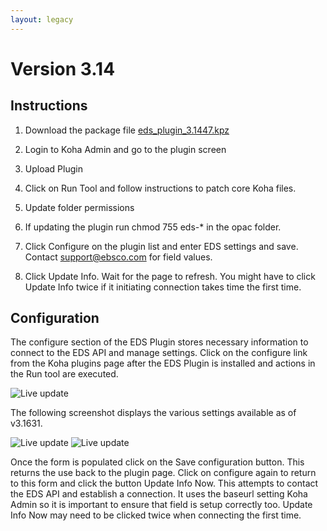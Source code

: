 ```yaml
---
layout: legacy
---
```


# Version 3.14

## Instructions

1.  Download the package file [eds_plugin_3.1447.kpz](https://github.com/ebsco/edsapi-koha-plugin/raw/Koha-v3.14x/eds_plugin_3.1447.kpz)

2.  Login to Koha Admin and go to the plugin screen

3.  Upload Plugin

4.  Click on Run Tool and follow instructions to patch core Koha files.

5.  Update folder permissions

6.  If updating the plugin run chmod 755 eds-* in the opac folder.

7.  Click Configure on the plugin list and enter EDS settings and save. Contact support@ebsco.com for field values.

8.  Click Update Info. Wait for the page to refresh. You might have to click Update Info twice if it initiating connection takes time the first time.

## Configuration

The configure section of the EDS Plugin stores necessary information to connect to the EDS API and manage settings. Click on the configure link from the Koha plugins page after the EDS Plugin is installed and actions in the Run tool are executed.

![Live update](https://cdn.rawgit.com/ebsco/edsapi-koha-plugin/master/Xtras-help/configure/image001.png)
 
The following screenshot displays the various settings available as of v3.1631.
 
![Live update](https://cdn.rawgit.com/ebsco/edsapi-koha-plugin/master/Xtras-help/configure/image002.png)
![Live update](https://cdn.rawgit.com/ebsco/edsapi-koha-plugin/master/Xtras-help/configure/image003.png)
 
Once the form is populated click on the Save configuration button. This returns the use back to the plugin page. Click on configure again to return to this form and click the button Update Info Now. This attempts to contact the EDS API and establish a connection. It uses the baseurl setting Koha Admin so it is important to ensure that field is setup correctly too.
Update Info Now may need to be clicked twice when connecting the first time. 
